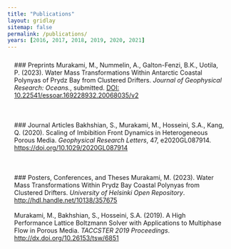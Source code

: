 ```yaml
---
title: "Publications"
layout: gridlay
sitemap: false
permalink: /publications/
years: [2016, 2017, 2018, 2019, 2020, 2021]
---
```


<style>
.jumbotron{
    padding:3%;
    padding-bottom:10px;
    padding-top:10px;
    margin-top:10px;
    margin-bottom:30px;
}
</style>

<div class="jumbotron">
### Preprints
Murakami, M., Nummelin, A., Galton-Fenzi, B.K., Uotila, P. (2023). Water Mass Transformations Within Antarctic Coastal Polynyas of Prydz Bay from Clustered Drifters. <em>Journal of Geophysical Research: Oceans.</em>, submitted. <a href="https://essopenarchive.org/doi/full/10.22541/essoar.169228932.20068035">DOI: 10.22541/essoar.169228932.20068035/v2</a>
</div>

<div class="jumbotron">
### Journal Articles
Bakhshian, S., Murakami, M., Hosseini, S.A., Kang, Q. (2020). Scaling of Imbibition Front Dynamics in Heterogeneous Porous Media. <em>Geophysical Research Letters</em>, 47, e2020GL087914. <a href="https://doi.org/10.1029/2020GL087914">https://doi.org/10.1029/2020GL087914</a>
</div>

<div class="jumbotron">
### Posters, Conferences, and Theses
Murakami, M. (2023). Water Mass Transformations Within Prydz Bay Coastal Polynyas from Clustered Drifters. <em>University of Helsinki Open Repository</em>. <a href="http://hdl.handle.net/10138/357675">http://hdl.handle.net/10138/357675</a><br><br>
Murakami, M., Bakhshian, S., Hosseini, S.A. (2019). A High Performance Lattice Boltzmann Solver with Applications to Multiphase Flow in Porous Media. <em>TACCSTER 2019 Proceedings</em>. <a href="http://dx.doi.org/10.26153/tsw/6851">http://dx.doi.org/10.26153/tsw/6851</a>
</div>
